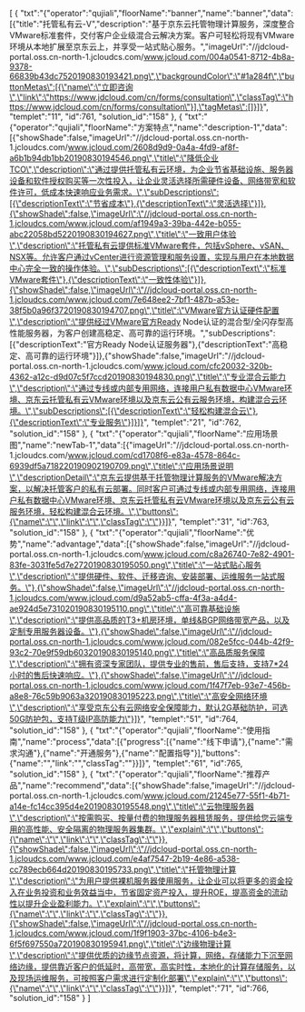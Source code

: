 [
	{
		"txt":"{\"operator\":\"qujiali\",\"floorName\":\"banner\",\"name\":\"banner\",\"data\":[{\"title\":\"托管私有云-V\",\"description\":\"基于京东云托管物理计算服务，深度整合VMware标准套件，交付客户企业级混合云解决方案。客户可轻松将现有VMware环境从本地扩展至京东云上，并享受一站式贴心服务。\",\"imageUrl\":\"//jdcloud-portal.oss.cn-north-1.jcloudcs.com/www.jcloud.com/004a0541-8712-4b8a-9378-66839b43dc7520190830193421.png\",\"backgroundColor\":\"#1a284f\",\"buttonMetas\":[{\"name\":\"立即咨询\",\"link\":\"https://www.jdcloud.com/cn/forms/consultation\",\"classTag\":\"https://www.jdcloud.com/cn/forms/consultation\"}],\"tagMetas\":[]}]}",
		"templet":"11",
		"id":761,
		"solution_id":"158"
	},
	{
		"txt":"{\"operator\":\"qujiali\",\"floorName\":\"方案特点\",\"name\":\"description-1\",\"data\":[{\"showShade\":false,\"imageUrl\":\"//jdcloud-portal.oss.cn-north-1.jcloudcs.com/www.jcloud.com/2608d9d9-0a4a-4fd9-af8f-a6b1b94db1bb20190830194546.png\",\"title\":\"降低企业TCO\",\"description\":\"通过提供托管私有云环境，为企业节省基础设施、服务器设备和软件授权购买等一次性投入，让企业灵活选择所需硬件设备、网络带宽和软件许可，低成本快速响应业务需求。\",\"subDescriptions\":[{\"descriptionText\":\"节省成本\"},{\"descriptionText\":\"灵活选择\"}]},{\"showShade\":false,\"imageUrl\":\"//jdcloud-portal.oss.cn-north-1.jcloudcs.com/www.jcloud.com/af1949a3-39ba-442e-b055-abc22058bd5220190830194627.png\",\"title\":\"一致用户体验\",\"description\":\"托管私有云提供标准VMware套件，包括vSphere、vSAN、NSX等。允许客户通过vCenter进行资源管理和服务设置，实现与用户在本地数据中心完全一致的操作体验。\",\"subDescriptions\":[{\"descriptionText\":\"标准VMware套件\"},{\"descriptionText\":\"一致性体验\"}]},{\"showShade\":false,\"imageUrl\":\"//jdcloud-portal.oss.cn-north-1.jcloudcs.com/www.jcloud.com/7e648ee2-7bf1-487b-a53e-38f5b0a96f3720190830194707.png\",\"title\":\"VMware官方认证硬件配置\",\"description\":\"提供经过VMware官方Ready Node认证的混合型/全闪存型高性能服务器，为客户创建高稳定、高可靠的运行环境。\",\"subDescriptions\":[{\"descriptionText\":\"官方Ready Node认证服务器\"},{\"descriptionText\":\"高稳定、高可靠的运行环境\"}]},{\"showShade\":false,\"imageUrl\":\"//jdcloud-portal.oss.cn-north-1.jcloudcs.com/www.jcloud.com/cfc20032-320b-4362-a12c-d9d07c5f7ccd20190830194830.png\",\"title\":\"专业混合云能力\",\"description\":\"通过专线或内部专用网络，连接用户私有数据中心VMware环境、京东云托管私有云VMware环境以及京东云公有云服务环境，构建混合云环境。\",\"subDescriptions\":[{\"descriptionText\":\"轻松构建混合云\"},{\"descriptionText\":\"专业服务\"}]}]}",
		"templet":"21",
		"id":762,
		"solution_id":"158"
	},
	{
		"txt":"{\"operator\":\"qujiali\",\"floorName\":\"应用场景图\",\"name\":\"newTab-1\",\"data\":[{\"imageUrl\":\"//jdcloud-portal.oss.cn-north-1.jcloudcs.com/www.jcloud.com/cd1708f6-e83a-4578-864c-6939df5a718220190902190709.png\",\"title\":\"应用场景说明\",\"descriptionDetail\":\"京东云提供基于托管物理计算服务的VMware解决方案，以解决托管客户的私有云部署。同时客户可通过专线或内部专用网络，连接用户私有数据中心VMware环境、京东云托管私有云VMware环境以及京东云公有云服务环境，轻松构建混合云环境。\",\"buttons\":{\"name\":\"\",\"link\":\"\",\"classTag\":\"\"}}]}",
		"templet":"31",
		"id":763,
		"solution_id":"158"
	},
	{
		"txt":"{\"operator\":\"qujiali\",\"floorName\":\"优势\",\"name\":\"advantage\",\"data\":[{\"showShade\":false,\"imageUrl\":\"//jdcloud-portal.oss.cn-north-1.jcloudcs.com/www.jcloud.com/c8a26740-7e82-4901-83fe-3031fe5d7e2720190830195050.png\",\"title\":\"一站式贴心服务\",\"description\":\"提供硬件、软件、迁移咨询、安装部署、运维服务一站式服务。\"},{\"showShade\":false,\"imageUrl\":\"//jdcloud-portal.oss.cn-north-1.jcloudcs.com/www.jcloud.com/d9a52ab5-cffa-4f3a-a4d4-ae924d5e731020190830195110.png\",\"title\":\"高可靠基础设施\",\"description\":\"提供高品质的T3+机房环境，单线&BGP网络带宽产品，以及定制专用服务器设备。\"},{\"showShade\":false,\"imageUrl\":\"//jdcloud-portal.oss.cn-north-1.jcloudcs.com/www.jcloud.com/082e5fcc-044b-42f9-93c2-70e9f59db60320190830195140.png\",\"title\":\"高品质服务保障\",\"description\":\"拥有资深专家团队，提供专业的售前，售后支持，支持7*24小时的售后快速响应。\"},{\"showShade\":false,\"imageUrl\":\"//jdcloud-portal.oss.cn-north-1.jcloudcs.com/www.jcloud.com/1f47f7eb-93e7-456b-a8e8-76c59b9063a320190830195223.png\",\"title\":\"高安全网络环境\",\"description\":\"享受京东公有云网络安全保障能力，默认2G基础防护，可选50G防护包，支持T级IP高防能力\"}]}",
		"templet":"51",
		"id":764,
		"solution_id":"158"
	},
	{
		"txt":"{\"operator\":\"qujiali\",\"floorName\":\"使用指南\",\"name\":\"process\",\"data\":[{\"progress\":[{\"name\":\"线下申请\"},{\"name\":\"需求沟通\"},{\"name\":\"开通服务\"},{\"name\":\"配置指导\"}],\"buttons\":{\"name\":\"\",\"link\":\"\",\"classTag\":\"\"}}]}",
		"templet":"61",
		"id":765,
		"solution_id":"158"
	},
	{
		"txt":"{\"operator\":\"qujiali\",\"floorName\":\"推荐产品\",\"name\":\"recommend\",\"data\":[{\"showShade\":false,\"imageUrl\":\"//jdcloud-portal.oss.cn-north-1.jcloudcs.com/www.jcloud.com/21245e77-55f1-4b71-a14e-fc14cc395d4e20190830195548.png\",\"title\":\"云物理服务器\",\"description\":\"按需购买、按量付费的物理服务器租赁服务，提供给您云端专用的高性能、安全隔离的物理服务器集群。\",\"explain\":\"\",\"buttons\":{\"name\":\"\",\"link\":\"\",\"classTag\":\"\"}},{\"showShade\":false,\"imageUrl\":\"//jdcloud-portal.oss.cn-north-1.jcloudcs.com/www.jcloud.com/e4af7547-2b19-4e86-a538-cc789ecb664d20190830195733.png\",\"title\":\"托管物理计算\",\"description\":\"为用户提供裸机服务器使用服务，让企业可以将更多的资金投入在业务投资和业务效益当中，节省固定资产投入，提升ROE，提高资金的流动性以提升企业盈利能力。\",\"explain\":\"\",\"buttons\":{\"name\":\"\",\"link\":\"\",\"classTag\":\"\"}},{\"showShade\":false,\"imageUrl\":\"//jdcloud-portal.oss.cn-north-1.jcloudcs.com/www.jcloud.com/1f9f1903-37bc-4106-b4e3-6f5f697550a720190830195941.png\",\"title\":\"边缘物理计算\",\"description\":\"提供优质的边缘节点资源，将计算，网络，存储能力下沉至网络边缘，提供靠近客户的低延时，高带宽，高实时性，本地化的计算存储服务，以及现场运维服务，可按照客户需求进行定制化部署\",\"explain\":\"\",\"buttons\":{\"name\":\"\",\"link\":\"\",\"classTag\":\"\"}}]}",
		"templet":"71",
		"id":766,
		"solution_id":"158"
	}
]